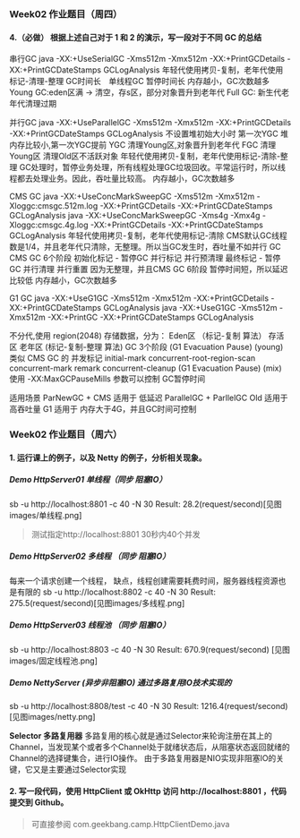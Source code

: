 ### Week02 作业题目（周四）
####  4.（必做） 根据上述自己对于 1 和 2 的演示，写一段对于不同 GC 的总结
串行GC
java -XX:+UseSerialGC -Xms512m -Xmx512m -XX:+PrintGCDetails -XX:+PrintGCDateStamps GCLogAnalysis
年轻代使用拷贝-复制，老年代使用 标记-清理-整理
GC时间长　单线程GC 暂停时间长
内存越小，GC次数越多
Young GC:eden区满 -> 清空，存s区，部分对象晋升到老年代
Full GC: 新生代老年代清理过期

并行GC
java -XX:+UseParallelGC -Xms512m -Xmx512m -XX:+PrintGCDetails -XX:+PrintGCDateStamps GCLogAnalysis
不设置堆初始大小时 第一次YGC 堆内存比较小,第一次YGC提前
YGC  清理Young区,对象晋升到老年代
FGC  清理Young区 清理Old区不活跃对象
年轻代使用拷贝-复制，老年代使用标记-清除-整理
GC处理时，暂停业务处理，所有线程处理GC垃圾回收。平常运行时，所以线程都去处理业务。因此，吞吐量比较高。
内存越小，GC次数越多

CMS GC
java -XX:+UseConcMarkSweepGC -Xms512m -Xmx512m -Xloggc:cmsgc.512m.log -XX:+PrintGCDetails -XX:+PrintGCDateStamps GCLogAnalysis
java -XX:+UseConcMarkSweepGC -Xms4g -Xmx4g -Xloggc:cmsgc.4g.log -XX:+PrintGCDetails -XX:+PrintGCDateStamps GCLogAnalysis
年轻代使用拷贝-复制，老年代使用标记-清除
CMS默认GC线程数是1/4，并且老年代只清除，无整理。所以当GC发生时，吞吐量不如并行 GC
CMS GC 6个阶段
初始化标记 - 暂停GC
并行标记
并行预清理
最终标记 - 暂停GC
并行清理
并行重置
因为无整理，并且CMS GC 6阶段 暂停时间短，所以延迟比较低
内存越小，GC次数越多

G1 GC
java -XX:+UseG1GC -Xms512m -Xmx512m -XX:+PrintGCDetails -XX:+PrintGCDateStamps GCLogAnalysis
java -XX:+UseG1GC -Xms512m -Xmx512m -XX:+PrintGC -XX:+PrintGCDateStamps GCLogAnalysis

不分代,使用 region(2048) 存储数据，分为：
Eden区 （标记-复制 算法）
存活区
老年区 (标记-复制-整理 算法)
GC 3个阶段
(G1 Evacuation Pause) (young)
类似 CMS GC 的 并发标记
initial-mark
concurrent-root-region-scan
concurrent-mark
remark
concurrent-cleanup
(G1 Evacuation Pause) (mix)
使用 -XX:MaxGCPauseMills 参数可以控制 GC暂停时间

适用场景
ParNewGC + CMS 适用于 低延迟
ParallelGC + ParllelGC Old 适用于 高吞吐量
G1 适用于 内存大于4G，并且GC时间可控制
### Week02 作业题目（周六）
#### 1. 运行课上的例子，以及 Netty 的例子，分析相关现象。
##### Demo HttpServer01 单线程（同步 阻塞IO）
sb -u http://localhost:8801 -c 40 -N 30
Result: 28.2(request/second)[见图images/单线程.png]
> 测试指定http://localhost:8801 30秒内40个并发


#####  Demo HttpServer02 多线程 （同步 阻塞IO）
每来一个请求创建一个线程，
缺点，线程创建需要耗费时间，服务器线程资源也是有限的
sb -u http://localhost:8802 -c 40 -N 30
Result: 275.5(request/second)[见图images/多线程.png]

#####  Demo HttpServer03 线程池 （同步 阻塞IO）
sb -u http://localhost:8803 -c 40 -N 30
Result: 670.9(request/second) [见图images/固定线程池.png]

#####  Demo NettyServer (异步非阻塞IO) 通过多路复用IO技术实现的
sb -u http://localhost:8808/test -c 40 -N 30
Result: 1216.4(request/second)[见图images/netty.png]

**Selector 多路复用器**
多路复用的核心就是通过Selector来轮询注册在其上的Channel，当发现某个或者多个Channel处于就绪状态后，从阻塞状态返回就绪的Channel的选择键集合，进行IO操作。
由于多路复用器是NIO实现非阻塞IO的关键，它又是主要通过Selector实现

#### 2. 写一段代码，使用 HttpClient 或 OkHttp 访问 http://localhost:8801 ，代码提交到 Github。
> 可直接参阅 com.geekbang.camp.HttpClientDemo.java